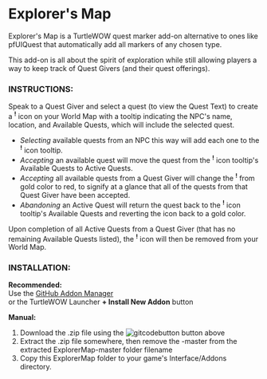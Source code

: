 # **Explorer's Map**

Explorer's Map is a TurtleWOW quest marker add-on alternative to ones like pfUIQuest that automatically add all markers of any chosen type.

This add-on is all about the spirit of exploration while still allowing players a way to keep track of Quest Givers (and their quest offerings).

### INSTRUCTIONS:<br>

Speak to a Quest Giver and select a quest (to view the Quest Text) to create a <sup>**!**</sup> icon on your World Map with a tooltip indicating
the NPC's name, location, and Available Quests, which will include the selected quest.

  * _Selecting_ available quests from an NPC this way will add each one to the <sup>**!**</sup> icon tooltip.
  * _Accepting_ an available quest will move the quest from the <sup>**!**</sup> icon tooltip's Available Quests to Active Quests.
  * _Accepting_ all available quests from a Quest Giver will change the <sup>**!**</sup> from gold color to red, to signify at a glance that all of the quests from that Quest Giver have been accepted.
  * _Abandoning_ an Active Quest will return the quest back to the <sup>**!**</sup> icon tooltip's Available Quests and reverting the icon back to a gold color.

Upon completion of all Active Quests from a Quest Giver (that has no remaining Available Quests listed), the <sup>**!**</sup> icon will then be removed from your World Map.

### INSTALLATION:<br>

**Recommended:**<br>
Use the [GitHub Addon Manager](https://turtle-wow.fandom.com/wiki/GitAddonsManager)<br>
or the TurtleWOW Launcher **+ Install New Addon** button

**Manual:**<br>
 1. Download the .zip file using the ![gitcodebutton](https://imgur.com/C79XiBN.png) button above
 2. Extract the .zip file somewhere, then remove the -master from the extracted ExplorerMap-master folder filename 
 3. Copy this ExplorerMap folder to your game's Interface/Addons directory.
